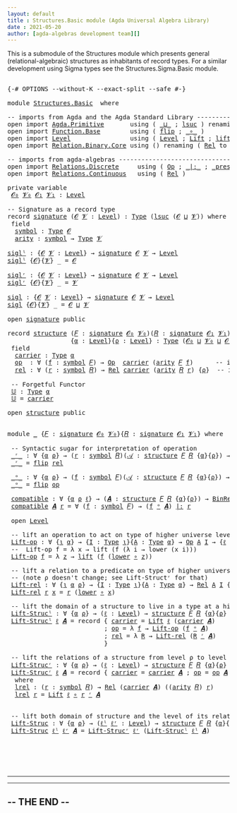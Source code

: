 ```yaml
---
layout: default
title : Structures.Basic module (Agda Universal Algebra Library)
date : 2021-05-20
author: [agda-algebras development team][]
---
```


This is a submodule of the Structures module which presents general (relational-algebraic) structures as
inhabitants of record types.  For a similar development using Sigma types see the Structures.Sigma.Basic module.

<pre class="Agda">

<a id="385" class="Symbol">{-#</a> <a id="389" class="Keyword">OPTIONS</a> <a id="397" class="Pragma">--without-K</a> <a id="409" class="Pragma">--exact-split</a> <a id="423" class="Pragma">--safe</a> <a id="430" class="Symbol">#-}</a>

<a id="435" class="Keyword">module</a> <a id="442" href="Structures.Basic.html" class="Module">Structures.Basic</a>  <a id="460" class="Keyword">where</a>

<a id="467" class="Comment">-- imports from Agda and the Agda Standard Library -------------------------------------------</a>
<a id="562" class="Keyword">open</a> <a id="567" class="Keyword">import</a> <a id="574" href="Agda.Primitive.html" class="Module">Agda.Primitive</a>       <a id="595" class="Keyword">using</a> <a id="601" class="Symbol">(</a> <a id="603" href="Agda.Primitive.html#810" class="Primitive Operator">_⊔_</a> <a id="607" class="Symbol">;</a> <a id="609" href="Agda.Primitive.html#780" class="Primitive">lsuc</a> <a id="614" class="Symbol">)</a> <a id="616" class="Keyword">renaming</a> <a id="625" class="Symbol">(</a> <a id="627" href="Agda.Primitive.html#326" class="Primitive">Set</a> <a id="631" class="Symbol">to</a> <a id="634" class="Primitive">Type</a> <a id="639" class="Symbol">)</a>
<a id="641" class="Keyword">open</a> <a id="646" class="Keyword">import</a> <a id="653" href="Function.Base.html" class="Module">Function.Base</a>        <a id="674" class="Keyword">using</a> <a id="680" class="Symbol">(</a> <a id="682" href="Function.Base.html#1554" class="Function">flip</a> <a id="687" class="Symbol">;</a> <a id="689" href="Function.Base.html#1031" class="Function Operator">_∘_</a> <a id="693" class="Symbol">)</a>
<a id="695" class="Keyword">open</a> <a id="700" class="Keyword">import</a> <a id="707" href="Level.html" class="Module">Level</a>                <a id="728" class="Keyword">using</a> <a id="734" class="Symbol">(</a> <a id="736" href="Agda.Primitive.html#597" class="Postulate">Level</a> <a id="742" class="Symbol">;</a> <a id="744" href="Level.html#400" class="Record">Lift</a> <a id="749" class="Symbol">;</a> <a id="751" href="Level.html#457" class="InductiveConstructor">lift</a> <a id="756" class="Symbol">;</a> <a id="758" href="Level.html#470" class="Field">lower</a> <a id="764" class="Symbol">)</a>
<a id="766" class="Keyword">open</a> <a id="771" class="Keyword">import</a> <a id="778" href="Relation.Binary.Core.html" class="Module">Relation.Binary.Core</a> <a id="799" class="Keyword">using</a> <a id="805" class="Symbol">()</a> <a id="808" class="Keyword">renaming</a> <a id="817" class="Symbol">(</a> <a id="819" href="Relation.Binary.Core.html#882" class="Function">Rel</a> <a id="823" class="Symbol">to</a> <a id="826" class="Function">BinRel</a> <a id="833" class="Symbol">)</a>

<a id="836" class="Comment">-- imports from agda-algebras --------------------------------------------------------------</a>
<a id="929" class="Keyword">open</a> <a id="934" class="Keyword">import</a> <a id="941" href="Relations.Discrete.html" class="Module">Relations.Discrete</a>     <a id="964" class="Keyword">using</a> <a id="970" class="Symbol">(</a> <a id="972" href="Relations.Discrete.html#5347" class="Function">Op</a> <a id="975" class="Symbol">;</a> <a id="977" href="Relations.Discrete.html#6245" class="Function Operator">_|:_</a> <a id="982" class="Symbol">;</a> <a id="984" href="Relations.Discrete.html#6071" class="Function Operator">_preserves_</a> <a id="996" class="Symbol">)</a>
<a id="998" class="Keyword">open</a> <a id="1003" class="Keyword">import</a> <a id="1010" href="Relations.Continuous.html" class="Module">Relations.Continuous</a>   <a id="1033" class="Keyword">using</a> <a id="1039" class="Symbol">(</a> <a id="1041" href="Relations.Continuous.html#3768" class="Function">Rel</a> <a id="1045" class="Symbol">)</a>

<a id="1048" class="Keyword">private</a> <a id="1056" class="Keyword">variable</a>
 <a id="1066" href="Structures.Basic.html#1066" class="Generalizable">𝓞₀</a> <a id="1069" href="Structures.Basic.html#1069" class="Generalizable">𝓥₀</a> <a id="1072" href="Structures.Basic.html#1072" class="Generalizable">𝓞₁</a> <a id="1075" href="Structures.Basic.html#1075" class="Generalizable">𝓥₁</a> <a id="1078" class="Symbol">:</a> <a id="1080" href="Agda.Primitive.html#597" class="Postulate">Level</a>

<a id="1087" class="Comment">-- Signature as a record type</a>
<a id="1117" class="Keyword">record</a> <a id="signature"></a><a id="1124" href="Structures.Basic.html#1124" class="Record">signature</a> <a id="1134" class="Symbol">(</a><a id="1135" href="Structures.Basic.html#1135" class="Bound">𝓞</a> <a id="1137" href="Structures.Basic.html#1137" class="Bound">𝓥</a> <a id="1139" class="Symbol">:</a> <a id="1141" href="Agda.Primitive.html#597" class="Postulate">Level</a><a id="1146" class="Symbol">)</a> <a id="1148" class="Symbol">:</a> <a id="1150" href="Structures.Basic.html#634" class="Primitive">Type</a> <a id="1155" class="Symbol">(</a><a id="1156" href="Agda.Primitive.html#780" class="Primitive">lsuc</a> <a id="1161" class="Symbol">(</a><a id="1162" href="Structures.Basic.html#1135" class="Bound">𝓞</a> <a id="1164" href="Agda.Primitive.html#810" class="Primitive Operator">⊔</a> <a id="1166" href="Structures.Basic.html#1137" class="Bound">𝓥</a><a id="1167" class="Symbol">))</a> <a id="1170" class="Keyword">where</a>
 <a id="1177" class="Keyword">field</a>
  <a id="signature.symbol"></a><a id="1185" href="Structures.Basic.html#1185" class="Field">symbol</a> <a id="1192" class="Symbol">:</a> <a id="1194" href="Structures.Basic.html#634" class="Primitive">Type</a> <a id="1199" href="Structures.Basic.html#1135" class="Bound">𝓞</a>
  <a id="signature.arity"></a><a id="1203" href="Structures.Basic.html#1203" class="Field">arity</a> <a id="1209" class="Symbol">:</a> <a id="1211" href="Structures.Basic.html#1185" class="Field">symbol</a> <a id="1218" class="Symbol">→</a> <a id="1220" href="Structures.Basic.html#634" class="Primitive">Type</a> <a id="1225" href="Structures.Basic.html#1137" class="Bound">𝓥</a>

<a id="siglˡ"></a><a id="1228" href="Structures.Basic.html#1228" class="Function">siglˡ</a> <a id="1234" class="Symbol">:</a> <a id="1236" class="Symbol">{</a><a id="1237" href="Structures.Basic.html#1237" class="Bound">𝓞</a> <a id="1239" href="Structures.Basic.html#1239" class="Bound">𝓥</a> <a id="1241" class="Symbol">:</a> <a id="1243" href="Agda.Primitive.html#597" class="Postulate">Level</a><a id="1248" class="Symbol">}</a> <a id="1250" class="Symbol">→</a> <a id="1252" href="Structures.Basic.html#1124" class="Record">signature</a> <a id="1262" href="Structures.Basic.html#1237" class="Bound">𝓞</a> <a id="1264" href="Structures.Basic.html#1239" class="Bound">𝓥</a> <a id="1266" class="Symbol">→</a> <a id="1268" href="Agda.Primitive.html#597" class="Postulate">Level</a>
<a id="1274" href="Structures.Basic.html#1228" class="Function">siglˡ</a> <a id="1280" class="Symbol">{</a><a id="1281" href="Structures.Basic.html#1281" class="Bound">𝓞</a><a id="1282" class="Symbol">}{</a><a id="1284" href="Structures.Basic.html#1284" class="Bound">𝓥</a><a id="1285" class="Symbol">}</a> <a id="1287" class="Symbol">_</a> <a id="1289" class="Symbol">=</a> <a id="1291" href="Structures.Basic.html#1281" class="Bound">𝓞</a>

<a id="siglʳ"></a><a id="1294" href="Structures.Basic.html#1294" class="Function">siglʳ</a> <a id="1300" class="Symbol">:</a> <a id="1302" class="Symbol">{</a><a id="1303" href="Structures.Basic.html#1303" class="Bound">𝓞</a> <a id="1305" href="Structures.Basic.html#1305" class="Bound">𝓥</a> <a id="1307" class="Symbol">:</a> <a id="1309" href="Agda.Primitive.html#597" class="Postulate">Level</a><a id="1314" class="Symbol">}</a> <a id="1316" class="Symbol">→</a> <a id="1318" href="Structures.Basic.html#1124" class="Record">signature</a> <a id="1328" href="Structures.Basic.html#1303" class="Bound">𝓞</a> <a id="1330" href="Structures.Basic.html#1305" class="Bound">𝓥</a> <a id="1332" class="Symbol">→</a> <a id="1334" href="Agda.Primitive.html#597" class="Postulate">Level</a>
<a id="1340" href="Structures.Basic.html#1294" class="Function">siglʳ</a> <a id="1346" class="Symbol">{</a><a id="1347" href="Structures.Basic.html#1347" class="Bound">𝓞</a><a id="1348" class="Symbol">}{</a><a id="1350" href="Structures.Basic.html#1350" class="Bound">𝓥</a><a id="1351" class="Symbol">}</a> <a id="1353" class="Symbol">_</a> <a id="1355" class="Symbol">=</a> <a id="1357" href="Structures.Basic.html#1350" class="Bound">𝓥</a>

<a id="sigl"></a><a id="1360" href="Structures.Basic.html#1360" class="Function">sigl</a> <a id="1365" class="Symbol">:</a> <a id="1367" class="Symbol">{</a><a id="1368" href="Structures.Basic.html#1368" class="Bound">𝓞</a> <a id="1370" href="Structures.Basic.html#1370" class="Bound">𝓥</a> <a id="1372" class="Symbol">:</a> <a id="1374" href="Agda.Primitive.html#597" class="Postulate">Level</a><a id="1379" class="Symbol">}</a> <a id="1381" class="Symbol">→</a> <a id="1383" href="Structures.Basic.html#1124" class="Record">signature</a> <a id="1393" href="Structures.Basic.html#1368" class="Bound">𝓞</a> <a id="1395" href="Structures.Basic.html#1370" class="Bound">𝓥</a> <a id="1397" class="Symbol">→</a> <a id="1399" href="Agda.Primitive.html#597" class="Postulate">Level</a>
<a id="1405" href="Structures.Basic.html#1360" class="Function">sigl</a> <a id="1410" class="Symbol">{</a><a id="1411" href="Structures.Basic.html#1411" class="Bound">𝓞</a><a id="1412" class="Symbol">}{</a><a id="1414" href="Structures.Basic.html#1414" class="Bound">𝓥</a><a id="1415" class="Symbol">}</a> <a id="1417" class="Symbol">_</a> <a id="1419" class="Symbol">=</a> <a id="1421" href="Structures.Basic.html#1411" class="Bound">𝓞</a> <a id="1423" href="Agda.Primitive.html#810" class="Primitive Operator">⊔</a> <a id="1425" href="Structures.Basic.html#1414" class="Bound">𝓥</a>

<a id="1428" class="Keyword">open</a> <a id="1433" href="Structures.Basic.html#1124" class="Module">signature</a> <a id="1443" class="Keyword">public</a>

<a id="1451" class="Keyword">record</a> <a id="structure"></a><a id="1458" href="Structures.Basic.html#1458" class="Record">structure</a> <a id="1468" class="Symbol">(</a><a id="1469" href="Structures.Basic.html#1469" class="Bound">𝐹</a> <a id="1471" class="Symbol">:</a> <a id="1473" href="Structures.Basic.html#1124" class="Record">signature</a> <a id="1483" href="Structures.Basic.html#1066" class="Generalizable">𝓞₀</a> <a id="1486" href="Structures.Basic.html#1069" class="Generalizable">𝓥₀</a><a id="1488" class="Symbol">)(</a><a id="1490" href="Structures.Basic.html#1490" class="Bound">𝑅</a> <a id="1492" class="Symbol">:</a> <a id="1494" href="Structures.Basic.html#1124" class="Record">signature</a> <a id="1504" href="Structures.Basic.html#1072" class="Generalizable">𝓞₁</a> <a id="1507" href="Structures.Basic.html#1075" class="Generalizable">𝓥₁</a><a id="1509" class="Symbol">)</a>
                 <a id="1528" class="Symbol">{</a><a id="1529" href="Structures.Basic.html#1529" class="Bound">α</a> <a id="1531" class="Symbol">:</a> <a id="1533" href="Agda.Primitive.html#597" class="Postulate">Level</a><a id="1538" class="Symbol">}{</a><a id="1540" href="Structures.Basic.html#1540" class="Bound">ρ</a> <a id="1542" class="Symbol">:</a> <a id="1544" href="Agda.Primitive.html#597" class="Postulate">Level</a><a id="1549" class="Symbol">}</a> <a id="1551" class="Symbol">:</a> <a id="1553" href="Structures.Basic.html#634" class="Primitive">Type</a> <a id="1558" class="Symbol">(</a><a id="1559" href="Structures.Basic.html#1483" class="Bound">𝓞₀</a> <a id="1562" href="Agda.Primitive.html#810" class="Primitive Operator">⊔</a> <a id="1564" href="Structures.Basic.html#1486" class="Bound">𝓥₀</a> <a id="1567" href="Agda.Primitive.html#810" class="Primitive Operator">⊔</a> <a id="1569" href="Structures.Basic.html#1504" class="Bound">𝓞₁</a> <a id="1572" href="Agda.Primitive.html#810" class="Primitive Operator">⊔</a> <a id="1574" href="Structures.Basic.html#1507" class="Bound">𝓥₁</a> <a id="1577" href="Agda.Primitive.html#810" class="Primitive Operator">⊔</a> <a id="1579" class="Symbol">(</a><a id="1580" href="Agda.Primitive.html#780" class="Primitive">lsuc</a> <a id="1585" class="Symbol">(</a><a id="1586" href="Structures.Basic.html#1529" class="Bound">α</a> <a id="1588" href="Agda.Primitive.html#810" class="Primitive Operator">⊔</a> <a id="1590" href="Structures.Basic.html#1540" class="Bound">ρ</a><a id="1591" class="Symbol">)))</a> <a id="1595" class="Keyword">where</a>
 <a id="1602" class="Keyword">field</a>
  <a id="structure.carrier"></a><a id="1610" href="Structures.Basic.html#1610" class="Field">carrier</a> <a id="1618" class="Symbol">:</a> <a id="1620" href="Structures.Basic.html#634" class="Primitive">Type</a> <a id="1625" href="Structures.Basic.html#1529" class="Bound">α</a>
  <a id="structure.op"></a><a id="1629" href="Structures.Basic.html#1629" class="Field">op</a>  <a id="1633" class="Symbol">:</a> <a id="1635" class="Symbol">∀</a> <a id="1637" class="Symbol">(</a><a id="1638" href="Structures.Basic.html#1638" class="Bound">f</a> <a id="1640" class="Symbol">:</a> <a id="1642" href="Structures.Basic.html#1185" class="Field">symbol</a> <a id="1649" href="Structures.Basic.html#1469" class="Bound">𝐹</a><a id="1650" class="Symbol">)</a> <a id="1652" class="Symbol">→</a> <a id="1654" href="Relations.Discrete.html#5347" class="Function">Op</a>  <a id="1658" href="Structures.Basic.html#1610" class="Field">carrier</a> <a id="1666" class="Symbol">(</a><a id="1667" href="Structures.Basic.html#1203" class="Field">arity</a> <a id="1673" href="Structures.Basic.html#1469" class="Bound">𝐹</a> <a id="1675" href="Structures.Basic.html#1638" class="Bound">f</a><a id="1676" class="Symbol">)</a>      <a id="1683" class="Comment">-- interpret. of operations</a>
  <a id="structure.rel"></a><a id="1713" href="Structures.Basic.html#1713" class="Field">rel</a> <a id="1717" class="Symbol">:</a> <a id="1719" class="Symbol">∀</a> <a id="1721" class="Symbol">(</a><a id="1722" href="Structures.Basic.html#1722" class="Bound">r</a> <a id="1724" class="Symbol">:</a> <a id="1726" href="Structures.Basic.html#1185" class="Field">symbol</a> <a id="1733" href="Structures.Basic.html#1490" class="Bound">𝑅</a><a id="1734" class="Symbol">)</a> <a id="1736" class="Symbol">→</a> <a id="1738" href="Relations.Continuous.html#3768" class="Function">Rel</a> <a id="1742" href="Structures.Basic.html#1610" class="Field">carrier</a> <a id="1750" class="Symbol">(</a><a id="1751" href="Structures.Basic.html#1203" class="Field">arity</a> <a id="1757" href="Structures.Basic.html#1490" class="Bound">𝑅</a> <a id="1759" href="Structures.Basic.html#1722" class="Bound">r</a><a id="1760" class="Symbol">)</a> <a id="1762" class="Symbol">{</a><a id="1763" href="Structures.Basic.html#1540" class="Bound">ρ</a><a id="1764" class="Symbol">}</a>  <a id="1767" class="Comment">-- interpret. of relations</a>

 <a id="1796" class="Comment">-- Forgetful Functor</a>
 <a id="structure.𝕌"></a><a id="1818" href="Structures.Basic.html#1818" class="Function">𝕌</a> <a id="1820" class="Symbol">:</a> <a id="1822" href="Structures.Basic.html#634" class="Primitive">Type</a> <a id="1827" href="Structures.Basic.html#1529" class="Bound">α</a>
 <a id="1830" href="Structures.Basic.html#1818" class="Function">𝕌</a> <a id="1832" class="Symbol">=</a> <a id="1834" href="Structures.Basic.html#1610" class="Field">carrier</a>

<a id="1843" class="Keyword">open</a> <a id="1848" href="Structures.Basic.html#1458" class="Module">structure</a> <a id="1858" class="Keyword">public</a>


<a id="1867" class="Keyword">module</a> <a id="1874" href="Structures.Basic.html#1874" class="Module">_</a> <a id="1876" class="Symbol">{</a><a id="1877" href="Structures.Basic.html#1877" class="Bound">𝐹</a> <a id="1879" class="Symbol">:</a> <a id="1881" href="Structures.Basic.html#1124" class="Record">signature</a> <a id="1891" href="Structures.Basic.html#1066" class="Generalizable">𝓞₀</a> <a id="1894" href="Structures.Basic.html#1069" class="Generalizable">𝓥₀</a><a id="1896" class="Symbol">}{</a><a id="1898" href="Structures.Basic.html#1898" class="Bound">𝑅</a> <a id="1900" class="Symbol">:</a> <a id="1902" href="Structures.Basic.html#1124" class="Record">signature</a> <a id="1912" href="Structures.Basic.html#1072" class="Generalizable">𝓞₁</a> <a id="1915" href="Structures.Basic.html#1075" class="Generalizable">𝓥₁</a><a id="1917" class="Symbol">}</a> <a id="1919" class="Keyword">where</a>

 <a id="1927" class="Comment">-- Syntactic sugar for interpretation of operation</a>
 <a id="1979" href="Structures.Basic.html#1979" class="Function Operator">_ʳ_</a> <a id="1983" class="Symbol">:</a> <a id="1985" class="Symbol">∀</a> <a id="1987" class="Symbol">{</a><a id="1988" href="Structures.Basic.html#1988" class="Bound">α</a> <a id="1990" href="Structures.Basic.html#1990" class="Bound">ρ</a><a id="1991" class="Symbol">}</a> <a id="1993" class="Symbol">→</a> <a id="1995" class="Symbol">(</a><a id="1996" href="Structures.Basic.html#1996" class="Bound">r</a> <a id="1998" class="Symbol">:</a> <a id="2000" href="Structures.Basic.html#1185" class="Field">symbol</a> <a id="2007" href="Structures.Basic.html#1898" class="Bound">𝑅</a><a id="2008" class="Symbol">)(</a><a id="2010" href="Structures.Basic.html#2010" class="Bound">𝒜</a> <a id="2012" class="Symbol">:</a> <a id="2014" href="Structures.Basic.html#1458" class="Record">structure</a> <a id="2024" href="Structures.Basic.html#1877" class="Bound">𝐹</a> <a id="2026" href="Structures.Basic.html#1898" class="Bound">𝑅</a> <a id="2028" class="Symbol">{</a><a id="2029" href="Structures.Basic.html#1988" class="Bound">α</a><a id="2030" class="Symbol">}{</a><a id="2032" href="Structures.Basic.html#1990" class="Bound">ρ</a><a id="2033" class="Symbol">})</a> <a id="2036" class="Symbol">→</a> <a id="2038" href="Relations.Continuous.html#3768" class="Function">Rel</a> <a id="2042" class="Symbol">(</a><a id="2043" href="Structures.Basic.html#1610" class="Field">carrier</a> <a id="2051" href="Structures.Basic.html#2010" class="Bound">𝒜</a><a id="2052" class="Symbol">)</a> <a id="2054" class="Symbol">((</a><a id="2056" href="Structures.Basic.html#1203" class="Field">arity</a> <a id="2062" href="Structures.Basic.html#1898" class="Bound">𝑅</a><a id="2063" class="Symbol">)</a> <a id="2065" href="Structures.Basic.html#1996" class="Bound">r</a><a id="2066" class="Symbol">)</a> <a id="2068" class="Symbol">{</a><a id="2069" href="Structures.Basic.html#1990" class="Bound">ρ</a><a id="2070" class="Symbol">}</a>
 <a id="2073" href="Structures.Basic.html#1979" class="Function Operator">_ʳ_</a> <a id="2077" class="Symbol">=</a> <a id="2079" href="Function.Base.html#1554" class="Function">flip</a> <a id="2084" href="Structures.Basic.html#1713" class="Field">rel</a>

 <a id="2090" href="Structures.Basic.html#2090" class="Function Operator">_ᵒ_</a> <a id="2094" class="Symbol">:</a> <a id="2096" class="Symbol">∀</a> <a id="2098" class="Symbol">{</a><a id="2099" href="Structures.Basic.html#2099" class="Bound">α</a> <a id="2101" href="Structures.Basic.html#2101" class="Bound">ρ</a><a id="2102" class="Symbol">}</a> <a id="2104" class="Symbol">→</a> <a id="2106" class="Symbol">(</a><a id="2107" href="Structures.Basic.html#2107" class="Bound">f</a> <a id="2109" class="Symbol">:</a> <a id="2111" href="Structures.Basic.html#1185" class="Field">symbol</a> <a id="2118" href="Structures.Basic.html#1877" class="Bound">𝐹</a><a id="2119" class="Symbol">)(</a><a id="2121" href="Structures.Basic.html#2121" class="Bound">𝒜</a> <a id="2123" class="Symbol">:</a> <a id="2125" href="Structures.Basic.html#1458" class="Record">structure</a> <a id="2135" href="Structures.Basic.html#1877" class="Bound">𝐹</a> <a id="2137" href="Structures.Basic.html#1898" class="Bound">𝑅</a> <a id="2139" class="Symbol">{</a><a id="2140" href="Structures.Basic.html#2099" class="Bound">α</a><a id="2141" class="Symbol">}{</a><a id="2143" href="Structures.Basic.html#2101" class="Bound">ρ</a><a id="2144" class="Symbol">})</a> <a id="2147" class="Symbol">→</a> <a id="2149" href="Relations.Discrete.html#5347" class="Function">Op</a> <a id="2152" class="Symbol">(</a><a id="2153" href="Structures.Basic.html#1610" class="Field">carrier</a> <a id="2161" href="Structures.Basic.html#2121" class="Bound">𝒜</a><a id="2162" class="Symbol">)((</a><a id="2165" href="Structures.Basic.html#1203" class="Field">arity</a> <a id="2171" href="Structures.Basic.html#1877" class="Bound">𝐹</a><a id="2172" class="Symbol">)</a> <a id="2174" href="Structures.Basic.html#2107" class="Bound">f</a><a id="2175" class="Symbol">)</a>
 <a id="2178" href="Structures.Basic.html#2090" class="Function Operator">_ᵒ_</a> <a id="2182" class="Symbol">=</a> <a id="2184" href="Function.Base.html#1554" class="Function">flip</a> <a id="2189" href="Structures.Basic.html#1629" class="Field">op</a>

 <a id="2194" href="Structures.Basic.html#2194" class="Function">compatible</a> <a id="2205" class="Symbol">:</a> <a id="2207" class="Symbol">∀</a> <a id="2209" class="Symbol">{</a><a id="2210" href="Structures.Basic.html#2210" class="Bound">α</a> <a id="2212" href="Structures.Basic.html#2212" class="Bound">ρ</a> <a id="2214" href="Structures.Basic.html#2214" class="Bound">ℓ</a><a id="2215" class="Symbol">}</a> <a id="2217" class="Symbol">→</a> <a id="2219" class="Symbol">(</a><a id="2220" href="Structures.Basic.html#2220" class="Bound">𝑨</a> <a id="2222" class="Symbol">:</a> <a id="2224" href="Structures.Basic.html#1458" class="Record">structure</a> <a id="2234" href="Structures.Basic.html#1877" class="Bound">𝐹</a> <a id="2236" href="Structures.Basic.html#1898" class="Bound">𝑅</a> <a id="2238" class="Symbol">{</a><a id="2239" href="Structures.Basic.html#2210" class="Bound">α</a><a id="2240" class="Symbol">}{</a><a id="2242" href="Structures.Basic.html#2212" class="Bound">ρ</a><a id="2243" class="Symbol">})</a> <a id="2246" class="Symbol">→</a> <a id="2248" href="Structures.Basic.html#826" class="Function">BinRel</a> <a id="2255" class="Symbol">(</a><a id="2256" href="Structures.Basic.html#1610" class="Field">carrier</a> <a id="2264" href="Structures.Basic.html#2220" class="Bound">𝑨</a><a id="2265" class="Symbol">)</a> <a id="2267" href="Structures.Basic.html#2214" class="Bound">ℓ</a> <a id="2269" class="Symbol">→</a> <a id="2271" href="Structures.Basic.html#634" class="Primitive">Type</a> <a id="2276" class="Symbol">_</a>
 <a id="2279" href="Structures.Basic.html#2194" class="Function">compatible</a> <a id="2290" href="Structures.Basic.html#2290" class="Bound">𝑨</a> <a id="2292" href="Structures.Basic.html#2292" class="Bound">r</a> <a id="2294" class="Symbol">=</a> <a id="2296" class="Symbol">∀</a> <a id="2298" class="Symbol">(</a><a id="2299" href="Structures.Basic.html#2299" class="Bound">f</a> <a id="2301" class="Symbol">:</a> <a id="2303" href="Structures.Basic.html#1185" class="Field">symbol</a> <a id="2310" href="Structures.Basic.html#1877" class="Bound">𝐹</a><a id="2311" class="Symbol">)</a> <a id="2313" class="Symbol">→</a> <a id="2315" class="Symbol">(</a><a id="2316" href="Structures.Basic.html#2299" class="Bound">f</a> <a id="2318" href="Structures.Basic.html#2090" class="Function Operator">ᵒ</a> <a id="2320" href="Structures.Basic.html#2290" class="Bound">𝑨</a><a id="2321" class="Symbol">)</a> <a id="2323" href="Relations.Discrete.html#6245" class="Function Operator">|:</a> <a id="2326" href="Structures.Basic.html#2292" class="Bound">r</a>

 <a id="2330" class="Keyword">open</a> <a id="2335" href="Level.html" class="Module">Level</a>

 <a id="2343" class="Comment">-- lift an operation to act on type of higher universe level</a>
 <a id="2405" href="Structures.Basic.html#2405" class="Function">Lift-op</a> <a id="2413" class="Symbol">:</a> <a id="2415" class="Symbol">∀</a> <a id="2417" class="Symbol">{</a><a id="2418" href="Structures.Basic.html#2418" class="Bound">ι</a> <a id="2420" href="Structures.Basic.html#2420" class="Bound">α</a><a id="2421" class="Symbol">}</a> <a id="2423" class="Symbol">→</a> <a id="2425" class="Symbol">{</a><a id="2426" href="Structures.Basic.html#2426" class="Bound">I</a> <a id="2428" class="Symbol">:</a> <a id="2430" href="Structures.Basic.html#634" class="Primitive">Type</a> <a id="2435" href="Structures.Basic.html#2418" class="Bound">ι</a><a id="2436" class="Symbol">}{</a><a id="2438" href="Structures.Basic.html#2438" class="Bound">A</a> <a id="2440" class="Symbol">:</a> <a id="2442" href="Structures.Basic.html#634" class="Primitive">Type</a> <a id="2447" href="Structures.Basic.html#2420" class="Bound">α</a><a id="2448" class="Symbol">}</a> <a id="2450" class="Symbol">→</a> <a id="2452" href="Relations.Discrete.html#5347" class="Function">Op</a> <a id="2455" href="Structures.Basic.html#2438" class="Bound">A</a> <a id="2457" href="Structures.Basic.html#2426" class="Bound">I</a> <a id="2459" class="Symbol">→</a> <a id="2461" class="Symbol">{</a><a id="2462" href="Structures.Basic.html#2462" class="Bound">ℓ</a> <a id="2464" class="Symbol">:</a> <a id="2466" href="Agda.Primitive.html#597" class="Postulate">Level</a><a id="2471" class="Symbol">}</a> <a id="2473" class="Symbol">→</a> <a id="2475" href="Relations.Discrete.html#5347" class="Function">Op</a> <a id="2478" class="Symbol">(</a><a id="2479" href="Level.html#400" class="Record">Lift</a> <a id="2484" href="Structures.Basic.html#2462" class="Bound">ℓ</a> <a id="2486" href="Structures.Basic.html#2438" class="Bound">A</a><a id="2487" class="Symbol">)</a> <a id="2489" href="Structures.Basic.html#2426" class="Bound">I</a>
 <a id="2492" class="Comment">--  Lift-op f = λ x → lift (f (λ i → lower (x i)))</a>
 <a id="2544" href="Structures.Basic.html#2405" class="Function">Lift-op</a> <a id="2552" href="Structures.Basic.html#2552" class="Bound">f</a> <a id="2554" class="Symbol">=</a> <a id="2556" class="Symbol">λ</a> <a id="2558" href="Structures.Basic.html#2558" class="Bound">z</a> <a id="2560" class="Symbol">→</a> <a id="2562" href="Level.html#457" class="InductiveConstructor">lift</a> <a id="2567" class="Symbol">(</a><a id="2568" href="Structures.Basic.html#2552" class="Bound">f</a> <a id="2570" class="Symbol">(</a><a id="2571" href="Level.html#470" class="Field">lower</a> <a id="2577" href="Function.Base.html#1031" class="Function Operator">∘</a> <a id="2579" href="Structures.Basic.html#2558" class="Bound">z</a><a id="2580" class="Symbol">))</a>

 <a id="2585" class="Comment">-- lift a relation to a predicate on type of higher universe level</a>
 <a id="2653" class="Comment">-- (note ρ doesn&#39;t change; see Lift-Structʳ for that)</a>
 <a id="2708" href="Structures.Basic.html#2708" class="Function">Lift-rel</a> <a id="2717" class="Symbol">:</a> <a id="2719" class="Symbol">∀</a> <a id="2721" class="Symbol">{</a><a id="2722" href="Structures.Basic.html#2722" class="Bound">ι</a> <a id="2724" href="Structures.Basic.html#2724" class="Bound">α</a> <a id="2726" href="Structures.Basic.html#2726" class="Bound">ρ</a><a id="2727" class="Symbol">}</a> <a id="2729" class="Symbol">→</a> <a id="2731" class="Symbol">{</a><a id="2732" href="Structures.Basic.html#2732" class="Bound">I</a> <a id="2734" class="Symbol">:</a> <a id="2736" href="Structures.Basic.html#634" class="Primitive">Type</a> <a id="2741" href="Structures.Basic.html#2722" class="Bound">ι</a><a id="2742" class="Symbol">}{</a><a id="2744" href="Structures.Basic.html#2744" class="Bound">A</a> <a id="2746" class="Symbol">:</a> <a id="2748" href="Structures.Basic.html#634" class="Primitive">Type</a> <a id="2753" href="Structures.Basic.html#2724" class="Bound">α</a><a id="2754" class="Symbol">}</a> <a id="2756" class="Symbol">→</a> <a id="2758" href="Relations.Continuous.html#3768" class="Function">Rel</a> <a id="2762" href="Structures.Basic.html#2744" class="Bound">A</a> <a id="2764" href="Structures.Basic.html#2732" class="Bound">I</a> <a id="2766" class="Symbol">{</a><a id="2767" href="Structures.Basic.html#2726" class="Bound">ρ</a><a id="2768" class="Symbol">}</a> <a id="2770" class="Symbol">→</a> <a id="2772" class="Symbol">{</a><a id="2773" href="Structures.Basic.html#2773" class="Bound">ℓ</a> <a id="2775" class="Symbol">:</a> <a id="2777" href="Agda.Primitive.html#597" class="Postulate">Level</a><a id="2782" class="Symbol">}</a> <a id="2784" class="Symbol">→</a> <a id="2786" href="Relations.Continuous.html#3768" class="Function">Rel</a> <a id="2790" class="Symbol">(</a><a id="2791" href="Level.html#400" class="Record">Lift</a> <a id="2796" href="Structures.Basic.html#2773" class="Bound">ℓ</a> <a id="2798" href="Structures.Basic.html#2744" class="Bound">A</a><a id="2799" class="Symbol">)</a> <a id="2801" href="Structures.Basic.html#2732" class="Bound">I</a><a id="2802" class="Symbol">{</a><a id="2803" href="Structures.Basic.html#2726" class="Bound">ρ</a><a id="2804" class="Symbol">}</a>
 <a id="2807" href="Structures.Basic.html#2708" class="Function">Lift-rel</a> <a id="2816" href="Structures.Basic.html#2816" class="Bound">r</a> <a id="2818" href="Structures.Basic.html#2818" class="Bound">x</a> <a id="2820" class="Symbol">=</a> <a id="2822" href="Structures.Basic.html#2816" class="Bound">r</a> <a id="2824" class="Symbol">(</a><a id="2825" href="Level.html#470" class="Field">lower</a> <a id="2831" href="Function.Base.html#1031" class="Function Operator">∘</a> <a id="2833" href="Structures.Basic.html#2818" class="Bound">x</a><a id="2834" class="Symbol">)</a>

 <a id="2838" class="Comment">-- lift the domain of a structure to live in a type at a higher universe level</a>
 <a id="2918" href="Structures.Basic.html#2918" class="Function">Lift-Strucˡ</a> <a id="2930" class="Symbol">:</a> <a id="2932" class="Symbol">∀</a> <a id="2934" class="Symbol">{</a><a id="2935" href="Structures.Basic.html#2935" class="Bound">α</a> <a id="2937" href="Structures.Basic.html#2937" class="Bound">ρ</a><a id="2938" class="Symbol">}</a> <a id="2940" class="Symbol">→</a> <a id="2942" class="Symbol">(</a><a id="2943" href="Structures.Basic.html#2943" class="Bound">ℓ</a> <a id="2945" class="Symbol">:</a> <a id="2947" href="Agda.Primitive.html#597" class="Postulate">Level</a><a id="2952" class="Symbol">)</a> <a id="2954" class="Symbol">→</a> <a id="2956" href="Structures.Basic.html#1458" class="Record">structure</a> <a id="2966" href="Structures.Basic.html#1877" class="Bound">𝐹</a> <a id="2968" href="Structures.Basic.html#1898" class="Bound">𝑅</a> <a id="2970" class="Symbol">{</a><a id="2971" href="Structures.Basic.html#2935" class="Bound">α</a><a id="2972" class="Symbol">}{</a><a id="2974" href="Structures.Basic.html#2937" class="Bound">ρ</a><a id="2975" class="Symbol">}</a> <a id="2977" class="Symbol">→</a> <a id="2979" href="Structures.Basic.html#1458" class="Record">structure</a> <a id="2989" href="Structures.Basic.html#1877" class="Bound">𝐹</a> <a id="2991" href="Structures.Basic.html#1898" class="Bound">𝑅</a>  <a id="2994" class="Symbol">{</a><a id="2995" href="Structures.Basic.html#2935" class="Bound">α</a> <a id="2997" href="Agda.Primitive.html#810" class="Primitive Operator">⊔</a> <a id="2999" href="Structures.Basic.html#2943" class="Bound">ℓ</a><a id="3000" class="Symbol">}{</a><a id="3002" href="Structures.Basic.html#2937" class="Bound">ρ</a><a id="3003" class="Symbol">}</a>
 <a id="3006" href="Structures.Basic.html#2918" class="Function">Lift-Strucˡ</a> <a id="3018" href="Structures.Basic.html#3018" class="Bound">ℓ</a> <a id="3020" href="Structures.Basic.html#3020" class="Bound">𝑨</a> <a id="3022" class="Symbol">=</a> <a id="3024" class="Keyword">record</a> <a id="3031" class="Symbol">{</a> <a id="3033" href="Structures.Basic.html#1610" class="Field">carrier</a> <a id="3041" class="Symbol">=</a> <a id="3043" href="Level.html#400" class="Record">Lift</a> <a id="3048" href="Structures.Basic.html#3018" class="Bound">ℓ</a> <a id="3050" class="Symbol">(</a><a id="3051" href="Structures.Basic.html#1610" class="Field">carrier</a> <a id="3059" href="Structures.Basic.html#3020" class="Bound">𝑨</a><a id="3060" class="Symbol">)</a>
                          <a id="3088" class="Symbol">;</a> <a id="3090" href="Structures.Basic.html#1629" class="Field">op</a> <a id="3093" class="Symbol">=</a> <a id="3095" class="Symbol">λ</a> <a id="3097" href="Structures.Basic.html#3097" class="Bound">f</a> <a id="3099" class="Symbol">→</a> <a id="3101" href="Structures.Basic.html#2405" class="Function">Lift-op</a> <a id="3109" class="Symbol">(</a><a id="3110" href="Structures.Basic.html#3097" class="Bound">f</a> <a id="3112" href="Structures.Basic.html#2090" class="Function Operator">ᵒ</a> <a id="3114" href="Structures.Basic.html#3020" class="Bound">𝑨</a><a id="3115" class="Symbol">)</a>
                          <a id="3143" class="Symbol">;</a> <a id="3145" href="Structures.Basic.html#1713" class="Field">rel</a> <a id="3149" class="Symbol">=</a> <a id="3151" class="Symbol">λ</a> <a id="3153" href="Structures.Basic.html#3153" class="Bound">R</a> <a id="3155" class="Symbol">→</a> <a id="3157" href="Structures.Basic.html#2708" class="Function">Lift-rel</a> <a id="3166" class="Symbol">(</a><a id="3167" href="Structures.Basic.html#3153" class="Bound">R</a> <a id="3169" href="Structures.Basic.html#1979" class="Function Operator">ʳ</a> <a id="3171" href="Structures.Basic.html#3020" class="Bound">𝑨</a><a id="3172" class="Symbol">)</a>
                          <a id="3200" class="Symbol">}</a>

 <a id="3204" class="Comment">-- lift the relations of a structure from level ρ to level ρ ⊔ ℓ</a>
 <a id="3270" href="Structures.Basic.html#3270" class="Function">Lift-Strucʳ</a> <a id="3282" class="Symbol">:</a> <a id="3284" class="Symbol">∀</a> <a id="3286" class="Symbol">{</a><a id="3287" href="Structures.Basic.html#3287" class="Bound">α</a> <a id="3289" href="Structures.Basic.html#3289" class="Bound">ρ</a><a id="3290" class="Symbol">}</a> <a id="3292" class="Symbol">→</a> <a id="3294" class="Symbol">(</a><a id="3295" href="Structures.Basic.html#3295" class="Bound">ℓ</a> <a id="3297" class="Symbol">:</a> <a id="3299" href="Agda.Primitive.html#597" class="Postulate">Level</a><a id="3304" class="Symbol">)</a> <a id="3306" class="Symbol">→</a> <a id="3308" href="Structures.Basic.html#1458" class="Record">structure</a> <a id="3318" href="Structures.Basic.html#1877" class="Bound">𝐹</a> <a id="3320" href="Structures.Basic.html#1898" class="Bound">𝑅</a> <a id="3322" class="Symbol">{</a><a id="3323" href="Structures.Basic.html#3287" class="Bound">α</a><a id="3324" class="Symbol">}{</a><a id="3326" href="Structures.Basic.html#3289" class="Bound">ρ</a><a id="3327" class="Symbol">}</a> <a id="3329" class="Symbol">→</a> <a id="3331" href="Structures.Basic.html#1458" class="Record">structure</a> <a id="3341" href="Structures.Basic.html#1877" class="Bound">𝐹</a> <a id="3343" href="Structures.Basic.html#1898" class="Bound">𝑅</a> <a id="3345" class="Symbol">{</a><a id="3346" href="Structures.Basic.html#3287" class="Bound">α</a><a id="3347" class="Symbol">}{</a><a id="3349" href="Structures.Basic.html#3289" class="Bound">ρ</a> <a id="3351" href="Agda.Primitive.html#810" class="Primitive Operator">⊔</a> <a id="3353" href="Structures.Basic.html#3295" class="Bound">ℓ</a><a id="3354" class="Symbol">}</a>
 <a id="3357" href="Structures.Basic.html#3270" class="Function">Lift-Strucʳ</a> <a id="3369" href="Structures.Basic.html#3369" class="Bound">ℓ</a> <a id="3371" href="Structures.Basic.html#3371" class="Bound">𝑨</a> <a id="3373" class="Symbol">=</a> <a id="3375" class="Keyword">record</a> <a id="3382" class="Symbol">{</a> <a id="3384" href="Structures.Basic.html#1610" class="Field">carrier</a> <a id="3392" class="Symbol">=</a> <a id="3394" href="Structures.Basic.html#1610" class="Field">carrier</a> <a id="3402" href="Structures.Basic.html#3371" class="Bound">𝑨</a> <a id="3404" class="Symbol">;</a> <a id="3406" href="Structures.Basic.html#1629" class="Field">op</a> <a id="3409" class="Symbol">=</a> <a id="3411" href="Structures.Basic.html#1629" class="Field">op</a> <a id="3414" href="Structures.Basic.html#3371" class="Bound">𝑨</a> <a id="3416" class="Symbol">;</a> <a id="3418" href="Structures.Basic.html#1713" class="Field">rel</a> <a id="3422" class="Symbol">=</a> <a id="3424" href="Structures.Basic.html#3441" class="Function">lrel</a> <a id="3429" class="Symbol">}</a>
  <a id="3433" class="Keyword">where</a>
  <a id="3441" href="Structures.Basic.html#3441" class="Function">lrel</a> <a id="3446" class="Symbol">:</a> <a id="3448" class="Symbol">(</a><a id="3449" href="Structures.Basic.html#3449" class="Bound">r</a> <a id="3451" class="Symbol">:</a> <a id="3453" href="Structures.Basic.html#1185" class="Field">symbol</a> <a id="3460" href="Structures.Basic.html#1898" class="Bound">𝑅</a><a id="3461" class="Symbol">)</a> <a id="3463" class="Symbol">→</a> <a id="3465" href="Relations.Continuous.html#3768" class="Function">Rel</a> <a id="3469" class="Symbol">(</a><a id="3470" href="Structures.Basic.html#1610" class="Field">carrier</a> <a id="3478" href="Structures.Basic.html#3371" class="Bound">𝑨</a><a id="3479" class="Symbol">)</a> <a id="3481" class="Symbol">((</a><a id="3483" href="Structures.Basic.html#1203" class="Field">arity</a> <a id="3489" href="Structures.Basic.html#1898" class="Bound">𝑅</a><a id="3490" class="Symbol">)</a> <a id="3492" href="Structures.Basic.html#3449" class="Bound">r</a><a id="3493" class="Symbol">)</a>
  <a id="3497" href="Structures.Basic.html#3441" class="Function">lrel</a> <a id="3502" href="Structures.Basic.html#3502" class="Bound">r</a> <a id="3504" class="Symbol">=</a> <a id="3506" href="Level.html#400" class="Record">Lift</a> <a id="3511" href="Structures.Basic.html#3369" class="Bound">ℓ</a> <a id="3513" href="Function.Base.html#1031" class="Function Operator">∘</a> <a id="3515" href="Structures.Basic.html#3502" class="Bound">r</a> <a id="3517" href="Structures.Basic.html#1979" class="Function Operator">ʳ</a> <a id="3519" href="Structures.Basic.html#3371" class="Bound">𝑨</a>


 <a id="3524" class="Comment">-- lift both domain of structure and the level of its relations</a>
 <a id="3589" href="Structures.Basic.html#3589" class="Function">Lift-Struc</a> <a id="3600" class="Symbol">:</a> <a id="3602" class="Symbol">∀</a> <a id="3604" class="Symbol">{</a><a id="3605" href="Structures.Basic.html#3605" class="Bound">α</a> <a id="3607" href="Structures.Basic.html#3607" class="Bound">ρ</a><a id="3608" class="Symbol">}</a> <a id="3610" class="Symbol">→</a> <a id="3612" class="Symbol">(</a><a id="3613" href="Structures.Basic.html#3613" class="Bound">ℓˡ</a> <a id="3616" href="Structures.Basic.html#3616" class="Bound">ℓʳ</a> <a id="3619" class="Symbol">:</a> <a id="3621" href="Agda.Primitive.html#597" class="Postulate">Level</a><a id="3626" class="Symbol">)</a> <a id="3628" class="Symbol">→</a> <a id="3630" href="Structures.Basic.html#1458" class="Record">structure</a> <a id="3640" href="Structures.Basic.html#1877" class="Bound">𝐹</a> <a id="3642" href="Structures.Basic.html#1898" class="Bound">𝑅</a> <a id="3644" class="Symbol">{</a><a id="3645" href="Structures.Basic.html#3605" class="Bound">α</a><a id="3646" class="Symbol">}{</a><a id="3648" href="Structures.Basic.html#3607" class="Bound">ρ</a><a id="3649" class="Symbol">}</a> <a id="3651" class="Symbol">→</a> <a id="3653" href="Structures.Basic.html#1458" class="Record">structure</a> <a id="3663" href="Structures.Basic.html#1877" class="Bound">𝐹</a> <a id="3665" href="Structures.Basic.html#1898" class="Bound">𝑅</a> <a id="3667" class="Symbol">{</a><a id="3668" href="Structures.Basic.html#3605" class="Bound">α</a> <a id="3670" href="Agda.Primitive.html#810" class="Primitive Operator">⊔</a> <a id="3672" href="Structures.Basic.html#3613" class="Bound">ℓˡ</a><a id="3674" class="Symbol">}{</a><a id="3676" href="Structures.Basic.html#3607" class="Bound">ρ</a> <a id="3678" href="Agda.Primitive.html#810" class="Primitive Operator">⊔</a> <a id="3680" href="Structures.Basic.html#3616" class="Bound">ℓʳ</a><a id="3682" class="Symbol">}</a>
 <a id="3685" href="Structures.Basic.html#3589" class="Function">Lift-Struc</a> <a id="3696" href="Structures.Basic.html#3696" class="Bound">ℓˡ</a> <a id="3699" href="Structures.Basic.html#3699" class="Bound">ℓʳ</a> <a id="3702" href="Structures.Basic.html#3702" class="Bound">𝑨</a> <a id="3704" class="Symbol">=</a> <a id="3706" href="Structures.Basic.html#3270" class="Function">Lift-Strucʳ</a> <a id="3718" href="Structures.Basic.html#3699" class="Bound">ℓʳ</a> <a id="3721" class="Symbol">(</a><a id="3722" href="Structures.Basic.html#2918" class="Function">Lift-Strucˡ</a> <a id="3734" href="Structures.Basic.html#3696" class="Bound">ℓˡ</a> <a id="3737" href="Structures.Basic.html#3702" class="Bound">𝑨</a><a id="3738" class="Symbol">)</a>





</pre>

--------------------------------------

[agda-algebras development team]: https://github.com/ualib/agda-algebras#the-agda-algebras-development-team





-------------------------------------------------------------------
--                        THE END                                --
-------------------------------------------------------------------





